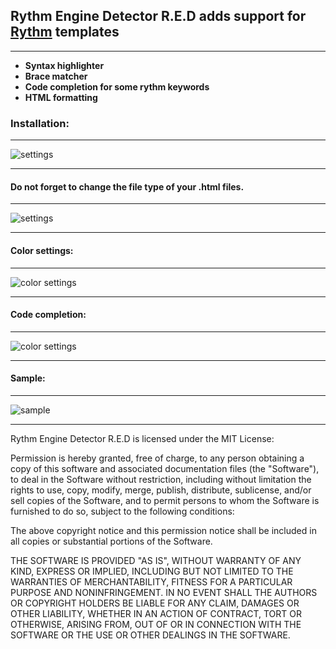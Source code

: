  
## **Rythm Engine Detector R.E.D adds support for [Rythm](http://rythmengine.org/) templates**
***

- **Syntax highlighter**
- **Brace matcher**
- **Code completion for some rythm keywords**
- **HTML formatting**

### Installation: 
***
![settings](https://github.com/scireum-incubator/rythm_plugin/blob/master/resources/screenshots/Screenshot3.PNG)
***

#### Do not forget to change the file type of your .html files.
***

![settings](https://github.com/scireum-incubator/rythm_plugin/blob/master/resources/screenshots/Screenshot.PNG)
***

#### Color settings:
***
![color settings](https://github.com/scireum-incubator/rythm_plugin/blob/master/resources/screenshots/Screenshot2.PNG)
***

#### Code completion:
***
![color settings](https://github.com/scireum-incubator/rythm_plugin/blob/master/resources/screenshots/Screenshot4.PNG)
***

#### Sample:
***
![sample](https://github.com/scireum-incubator/rythm_plugin/blob/master/resources/screenshots/Screenshot1.PNG)
***
Rythm Engine Detector R.E.D is licensed under the MIT License:

Permission is hereby granted, free of charge, to any person obtaining a copy of this software and associated documentation files (the "Software"), to deal in the Software without restriction, including without limitation the rights to use, copy, modify, merge, publish, distribute, sublicense, and/or sell copies of the Software, and to permit persons to whom the Software is furnished to do so, subject to the following conditions:

The above copyright notice and this permission notice shall be included in all copies or substantial portions of the Software.

THE SOFTWARE IS PROVIDED "AS IS", WITHOUT WARRANTY OF ANY KIND, EXPRESS OR IMPLIED, INCLUDING BUT NOT LIMITED TO THE WARRANTIES OF MERCHANTABILITY, FITNESS FOR A PARTICULAR PURPOSE AND NONINFRINGEMENT. IN NO EVENT SHALL THE AUTHORS OR COPYRIGHT HOLDERS BE LIABLE FOR ANY CLAIM, DAMAGES OR OTHER LIABILITY, WHETHER IN AN ACTION OF CONTRACT, TORT OR OTHERWISE, ARISING FROM, OUT OF OR IN CONNECTION WITH THE SOFTWARE OR THE USE OR OTHER DEALINGS IN THE SOFTWARE.
